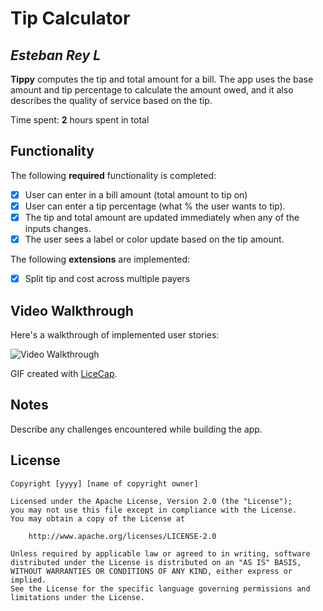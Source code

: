 # Tip Calculator 

## *Esteban Rey L*

**Tippy** computes the tip and total amount for a bill. The app uses the base amount and tip percentage to calculate the amount owed, and it also describes the quality of service based on the tip.

Time spent: **2** hours spent in total

## Functionality 

The following **required** functionality is completed:

* [X] User can enter in a bill amount (total amount to tip on)
* [X] User can enter a tip percentage (what % the user wants to tip).
* [X] The tip and total amount are updated immediately when any of the inputs changes.
* [X] The user sees a label or color update based on the tip amount. 

The following **extensions** are implemented:

* [X] Split tip and cost across multiple payers

## Video Walkthrough

Here's a walkthrough of implemented user stories:

<img src='http://i.imgur.com/link/to/your/gif/file.gif' title='Video Walkthrough' width='' alt='Video Walkthrough' />

GIF created with [LiceCap](http://www.cockos.com/licecap/).

## Notes

Describe any challenges encountered while building the app.

## License

    Copyright [yyyy] [name of copyright owner]

    Licensed under the Apache License, Version 2.0 (the "License");
    you may not use this file except in compliance with the License.
    You may obtain a copy of the License at

        http://www.apache.org/licenses/LICENSE-2.0

    Unless required by applicable law or agreed to in writing, software
    distributed under the License is distributed on an "AS IS" BASIS,
    WITHOUT WARRANTIES OR CONDITIONS OF ANY KIND, either express or implied.
    See the License for the specific language governing permissions and
    limitations under the License.
